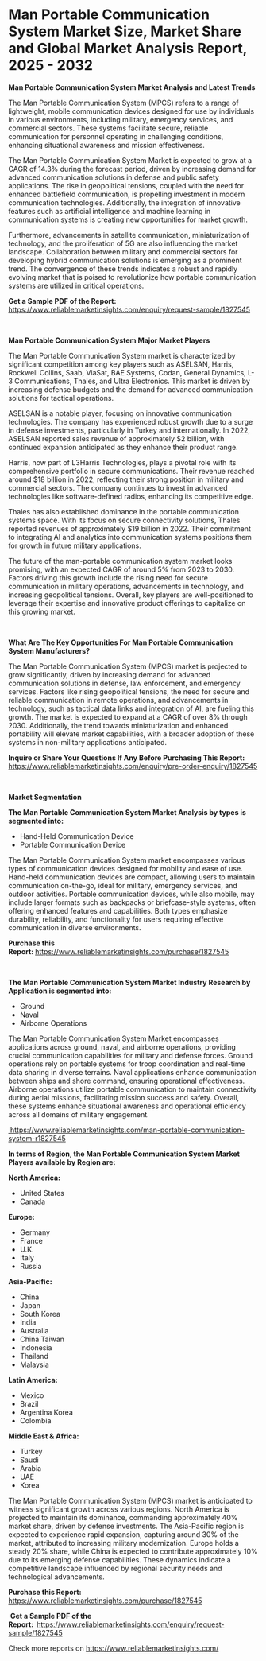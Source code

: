 <p><h1>Man Portable Communication System Market Size, Market Share and Global Market Analysis Report, 2025 - 2032</h1></p><p><strong>Man Portable Communication System Market Analysis and Latest Trends</strong></p>
<p><p>The Man Portable Communication System (MPCS) refers to a range of lightweight, mobile communication devices designed for use by individuals in various environments, including military, emergency services, and commercial sectors. These systems facilitate secure, reliable communication for personnel operating in challenging conditions, enhancing situational awareness and mission effectiveness.</p><p>The Man Portable Communication System Market is expected to grow at a CAGR of 14.3% during the forecast period, driven by increasing demand for advanced communication solutions in defense and public safety applications. The rise in geopolitical tensions, coupled with the need for enhanced battlefield communication, is propelling investment in modern communication technologies. Additionally, the integration of innovative features such as artificial intelligence and machine learning in communication systems is creating new opportunities for market growth.</p><p>Furthermore, advancements in satellite communication, miniaturization of technology, and the proliferation of 5G are also influencing the market landscape. Collaboration between military and commercial sectors for developing hybrid communication solutions is emerging as a prominent trend. The convergence of these trends indicates a robust and rapidly evolving market that is poised to revolutionize how portable communication systems are utilized in critical operations.</p></p>
<p><strong>Get a Sample PDF of the Report:&nbsp;</strong> <a href="https://www.reliablemarketinsights.com/enquiry/request-sample/1827545?utm_campaign=3196&utm_medium=2&utm_source=Github&utm_content=ia&utm_term=06042025&utm_id=man-portable-communication-system">https://www.reliablemarketinsights.com/enquiry/request-sample/1827545</a></p>
<p>&nbsp;</p>
<p><strong>Man Portable Communication System Major Market Players</strong></p>
<p><p>The Man Portable Communication System market is characterized by significant competition among key players such as ASELSAN, Harris, Rockwell Collins, Saab, ViaSat, BAE Systems, Codan, General Dynamics, L-3 Communications, Thales, and Ultra Electronics. This market is driven by increasing defense budgets and the demand for advanced communication solutions for tactical operations.</p><p>ASELSAN is a notable player, focusing on innovative communication technologies. The company has experienced robust growth due to a surge in defense investments, particularly in Turkey and internationally. In 2022, ASELSAN reported sales revenue of approximately $2 billion, with continued expansion anticipated as they enhance their product range.</p><p>Harris, now part of L3Harris Technologies, plays a pivotal role with its comprehensive portfolio in secure communications. Their revenue reached around $18 billion in 2022, reflecting their strong position in military and commercial sectors. The company continues to invest in advanced technologies like software-defined radios, enhancing its competitive edge.</p><p>Thales has also established dominance in the portable communication systems space. With its focus on secure connectivity solutions, Thales reported revenues of approximately $19 billion in 2022. Their commitment to integrating AI and analytics into communication systems positions them for growth in future military applications.</p><p>The future of the man-portable communication system market looks promising, with an expected CAGR of around 5% from 2023 to 2030. Factors driving this growth include the rising need for secure communication in military operations, advancements in technology, and increasing geopolitical tensions. Overall, key players are well-positioned to leverage their expertise and innovative product offerings to capitalize on this growing market.</p></p>
<p>&nbsp;</p>
<p><strong>What Are The Key Opportunities For Man Portable Communication System Manufacturers?</strong></p>
<p><p>The Man Portable Communication System (MPCS) market is projected to grow significantly, driven by increasing demand for advanced communication solutions in defense, law enforcement, and emergency services. Factors like rising geopolitical tensions, the need for secure and reliable communication in remote operations, and advancements in technology, such as tactical data links and integration of AI, are fueling this growth. The market is expected to expand at a CAGR of over 8% through 2030. Additionally, the trend towards miniaturization and enhanced portability will elevate market capabilities, with a broader adoption of these systems in non-military applications anticipated.</p></p>
<p><strong>Inquire or Share Your Questions If Any Before Purchasing This Report:</strong> <a href="https://www.reliablemarketinsights.com/enquiry/pre-order-enquiry/1827545?utm_campaign=3196&utm_medium=2&utm_source=Github&utm_content=ia&utm_term=06042025&utm_id=man-portable-communication-system">https://www.reliablemarketinsights.com/enquiry/pre-order-enquiry/1827545</a></p>
<p>&nbsp;</p>
<p><strong>Market Segmentation</strong></p>
<p><strong>The Man Portable Communication System Market Analysis by types is segmented into:</strong></p>
<p><ul><li>Hand-Held Communication Device</li><li>Portable Communication Device</li></ul></p>
<p><p>The Man Portable Communication System market encompasses various types of communication devices designed for mobility and ease of use. Hand-held communication devices are compact, allowing users to maintain communication on-the-go, ideal for military, emergency services, and outdoor activities. Portable communication devices, while also mobile, may include larger formats such as backpacks or briefcase-style systems, often offering enhanced features and capabilities. Both types emphasize durability, reliability, and functionality for users requiring effective communication in diverse environments.</p></p>
<p><strong>Purchase this Report:&nbsp;</strong><a href="https://www.reliablemarketinsights.com/purchase/1827545?utm_campaign=3196&utm_medium=2&utm_source=Github&utm_content=ia&utm_term=06042025&utm_id=man-portable-communication-system">https://www.reliablemarketinsights.com/purchase/1827545</a></p>
<p>&nbsp;</p>
<p><strong>The Man Portable Communication System Market Industry Research by Application is segmented into:</strong></p>
<p><ul><li>Ground</li><li>Naval</li><li>Airborne Operations</li></ul></p>
<p><p>The Man Portable Communication System Market encompasses applications across ground, naval, and airborne operations, providing crucial communication capabilities for military and defense forces. Ground operations rely on portable systems for troop coordination and real-time data sharing in diverse terrains. Naval applications enhance communication between ships and shore command, ensuring operational effectiveness. Airborne operations utilize portable communication to maintain connectivity during aerial missions, facilitating mission success and safety. Overall, these systems enhance situational awareness and operational efficiency across all domains of military engagement.</p></p>
<p><a href="https://www.reliablemarketinsights.com/man-portable-communication-system-r1827545?utm_campaign=3196&utm_medium=2&utm_source=Github&utm_content=ia&utm_term=06042025&utm_id=man-portable-communication-system">&nbsp;https://www.reliablemarketinsights.com/man-portable-communication-system-r1827545</a></p>
<p><strong>In terms of Region, the Man Portable Communication System Market Players available by Region are:</strong></p>
<p>
    <p> <strong> North America: </strong>
        <ul>
            <li>United States</li>
            <li>Canada</li>
        </ul>
        </p> 
    <p> <strong> Europe: </strong>
        <ul>
            <li>Germany</li>
            <li>France</li>
            <li>U.K.</li>
            <li>Italy</li>
            <li>Russia</li>
        </ul>
        </p> 
    <p> <strong> Asia-Pacific: </strong>
        <ul>
            <li>China</li>
            <li>Japan</li>
            <li>South Korea</li>
            <li>India</li>
            <li>Australia</li>
            <li>China Taiwan</li>
            <li>Indonesia</li>
            <li>Thailand</li>
            <li>Malaysia</li>
        </ul>
        </p> 
    <p> <strong> Latin America: </strong>
        <ul>
            <li>Mexico</li>
            <li>Brazil</li>
            <li>Argentina Korea</li>
            <li>Colombia</li>
        </ul>
        </p> 
    <p> <strong> Middle East & Africa: </strong>
        <ul>
            <li>Turkey</li>
            <li>Saudi</li>
            <li>Arabia</li>
            <li>UAE</li>
            <li>Korea</li>
        </ul>
    </p>
    </p>
<p><p>The Man Portable Communication System (MPCS) market is anticipated to witness significant growth across various regions. North America is projected to maintain its dominance, commanding approximately 40% market share, driven by defense investments. The Asia-Pacific region is expected to experience rapid expansion, capturing around 30% of the market, attributed to increasing military modernization. Europe holds a steady 20% share, while China is expected to contribute approximately 10% due to its emerging defense capabilities. These dynamics indicate a competitive landscape influenced by regional security needs and technological advancements.</p></p>
<p><strong>Purchase this Report: </strong><a href="https://www.reliablemarketinsights.com/purchase/1827545?utm_campaign=3196&utm_medium=2&utm_source=Github&utm_content=ia&utm_term=06042025&utm_id=man-portable-communication-system">https://www.reliablemarketinsights.com/purchase/1827545</a></p>
<p>&nbsp;<strong>Get a Sample PDF of the Report:&nbsp;&nbsp;</strong><a href="https://www.reliablemarketinsights.com/enquiry/request-sample/1827545?utm_campaign=3196&utm_medium=2&utm_source=Github&utm_content=ia&utm_term=06042025&utm_id=man-portable-communication-system">https://www.reliablemarketinsights.com/enquiry/request-sample/1827545</a></p>
<p><strong></strong></p>
<p>Check more reports on <a href="https://www.reliablemarketinsights.com/?utm_campaign=3196&utm_medium=2&utm_source=Github&utm_content=ia&utm_term=06042025&utm_id=man-portable-communication-system">https://www.reliablemarketinsights.com/</a></p>